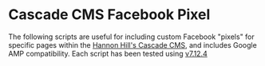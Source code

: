 # Cascade CMS Facebook Pixel
The following scripts are useful for including custom Facebook "pixels" for specific pages within the [Hannon Hill's Cascade CMS](https://www.hannonhill.com/products/cascade-cms/index.html), and includes Google AMP compatibility. Each script has been tested using [v7.12.4](https://www.hannonhill.com/cascadeserver/releases/7.12.4/index.html?utm_medium=rss)
